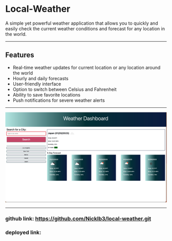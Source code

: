 # Local-Weather

A simple yet powerful weather application that allows you to quickly and easily check the current weather conditions and forecast for any location in the world.

---

## Features

- Real-time weather updates for current location or any location around the world
- Hourly and daily forecasts
- User-friendly interface
- Option to switch between Celsius and Fahrenheit
- Ability to save favorite locations
- Push notifications for severe weather alerts

---

![Alt Text](./img/Screenshot%202023-01-20%20at%2011.01.05%20PM.png)

---

### github link: https://github.com/Nicklb3/local-weather.git

### deployed link:
